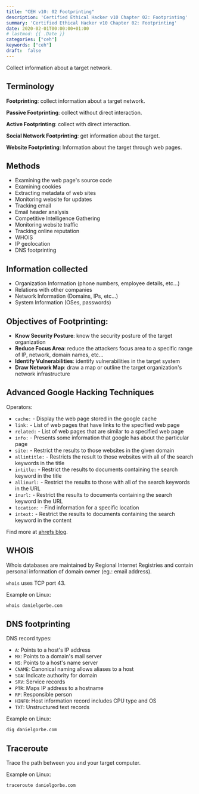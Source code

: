 ```yaml
---
title: "CEH v10: 02 Footprinting"
description: 'Certified Ethical Hacker v10 Chapter 02: Footprinting'
summary: 'Certified Ethical Hacker v10 Chapter 02: Footprinting'
date: 2020-02-01T00:00:00+01:00
# lastmod: {{ .Date }}
categories: ["ceh"]
keywords: ["ceh"]
draft:  false
---
```


Collect information about a target network.

## Terminology

**Footprinting**: collect information about a target network.

**Passive Footprinting**: collect without direct interaction.

**Active Footprinting**: collect with direct interaction.

**Social Network Footprinting**: get information about the target.

**Website Footprinting**: Information about the target through web pages.
	
## Methods

- Examining the web page's source code
- Examining cookies
- Extracting metadata of web sites
- Monitoring website for updates
- Tracking email
- Email header analysis
- Competitive Intelligence Gathering
- Monitoring website traffic
- Tracking online reputation
- WHOIS
- IP geolocation
- DNS footprinting 

## Information collected

- Organization Information (phone numbers, employee details, etc...)
- Relations with other companies
- Network Information (Domains, IPs, etc...)
- System Information (OSes, passwords)

## Objectives of Footprinting:

- **Know Security Posture**: know the security posture of the target organization
- **Reduce Focus Area**: reduce the attackers focus area to a specific range of IP, network, domain names, etc...
- **Identify Vulnerabilities**: identify vulnerabilities in the target system
- **Draw Network Map**: draw a map or outline the target organization's network infrastructure

## Advanced Google Hacking Techniques

Operators:

- `cache:` - Display the web page stored in the google cache
- `link:` - List of web pages that have links to the specified web page
- `related:` - List of web pages that are similar to a specified web page
- `info:` - Presents some information that google has about the particular page
- `site:` - Restrict the results to those websites in the given domain
- `allintitle:` - Restricts the result to those websites with all of the search  keywords in the title
- `intitle:` - Restrict the results to documents containing the search keyword in the title 
- `allinurl:` - Restrict the results to those with all of the search keywords in the URL
- `inurl:` - Restrict the results to documents containing the search keyword in the URL
- `location:` - Find information for a specific location
- `intext:` - Restrict the results to documents containing the search keyword in the content

Find more at [ahrefs blog](https://ahrefs.com/blog/google-advanced-search-operators/).

## WHOIS

Whois databases are maintained by Regional Internet Registries and
contain personal information of domain owner (eg.: email address).

`whois` uses TCP port 43.

Example on Linux:

``` bash
whois danielgorbe.com
```

## DNS footprinting

DNS record types:
- `A`: Points to a host's IP address
- `MX`: Points to a domain's mail server
- `NS`: Points to a host's name server
- `CNAME`: Canonical naming allows aliases to a host
- `SOA`: Indicate authority for domain
- `SRV`: Service records
- `PTR`: Maps IP address to a hostname
- `RP`:  Responsible person
- `HINFO`: Host information record includes CPU type and OS
- `TXT`: Unstructured text records

Example on Linux:

``` bash
dig danielgorbe.com
```

## Traceroute

Trace the path between you and your target computer.

Example on Linux:

``` bash
traceroute danielgorbe.com
```

